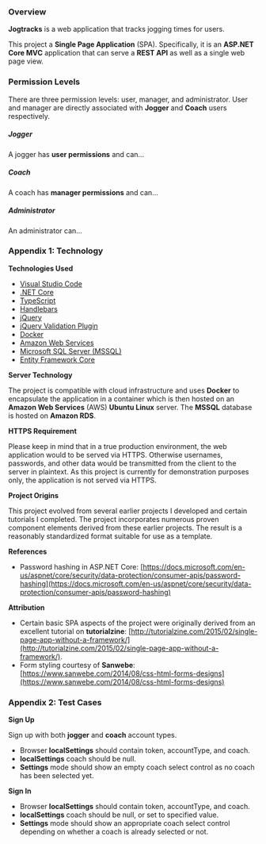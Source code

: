 ### Overview
**Jogtracks** is a web application that tracks jogging times for users.

This project a **Single Page Application** (SPA). Specifically, it is an **ASP.NET Core MVC** application that can serve a **REST API** as well as a single web page view.

### Permission Levels
There are three permission levels: user, manager, and administrator. User and manager are directly associated with **Jogger** and **Coach** users respectively.

##### Jogger
A jogger has **user permissions** and can...

##### Coach
A coach has **manager permissions** and can...

##### Administrator
An administrator can... 

### Appendix 1: Technology
**Technologies Used**

* [Visual Studio Code](https://code.visualstudio.com/)
* [.NET Core](https://www.microsoft.com/net/core)
* [TypeScript](https://www.typescriptlang.org/)
* [Handlebars](http://handlebarsjs.com/)
* [jQuery](https://jquery.com/)
* [jQuery Validation Plugin](https://jqueryvalidation.org/)
* [Docker](https://www.docker.com/)
* [Amazon Web Services](https://aws.amazon.com/)
* [Microsoft SQL Server (MSSQL)](https://www.microsoft.com/en-us/sql-server/sql-server-2016)
* [Entity Framework Core](https://docs.microsoft.com/en-us/ef/core/)

**Server Technology**

The project is compatible with cloud infrastructure and uses **Docker** to encapsulate the application in a container which is then hosted on an **Amazon Web Services** (AWS) **Ubuntu Linux** server. The **MSSQL** database is hosted on **Amazon RDS**.

**HTTPS Requirement**

Please keep in mind that in a true production environment, the web application would to be served via HTTPS. Otherwise usernames, passwords, and other data would be transmitted from the client to the server in plaintext. As this project is currently for demonstration purposes only, the application is not served via HTTPS.

**Project Origins**

This project evolved from several earlier projects I developed and certain tutorials I completed. The project incorporates numerous proven component elements derived from these earlier projects. The result is a reasonably standardized format suitable for use as a template.

**References**

* Password hashing in ASP.NET Core: [https://docs.microsoft.com/en-us/aspnet/core/security/data-protection/consumer-apis/password-hashing](https://docs.microsoft.com/en-us/aspnet/core/security/data-protection/consumer-apis/password-hashing)

**Attribution**

* Certain basic SPA aspects of the project were originally derived from an excellent tutorial on **tutorialzine**: [http://tutorialzine.com/2015/02/single-page-app-without-a-framework/](http://tutorialzine.com/2015/02/single-page-app-without-a-framework/).
* Form styling courtesy of **Sanwebe**: [https://www.sanwebe.com/2014/08/css-html-forms-designs](https://www.sanwebe.com/2014/08/css-html-forms-designs)

### Appendix 2: Test Cases

**Sign Up**

Sign up with both **jogger** and **coach** account types.

* Browser **localSettings** should contain token, accountType, and coach.
* **localSettings** coach should be null.
* **Settings** mode should show an empty coach select control as no coach has been selected yet.

**Sign In**

* Browser **localSettings** should contain token, accountType, and coach.
* **localSettings** coach should be null, or set to specified value.
* **Settings** mode should show an appropriate coach select control depending on whether a coach is already selected or not.